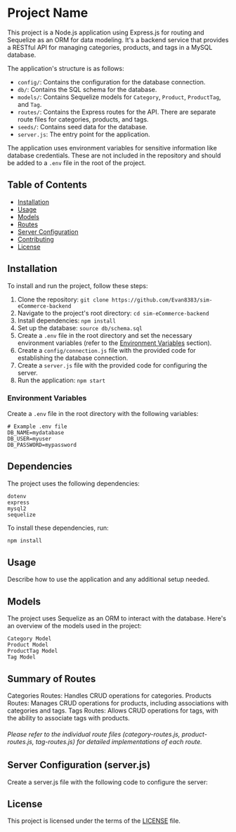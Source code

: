 # Project Name

This project is a Node.js application using Express.js for routing and Sequelize as an ORM for data modeling. It's a backend service that provides a RESTful API for managing categories, products, and tags in a MySQL database.

The application's structure is as follows:

- `config/`: Contains the configuration for the database connection.
- `db/`: Contains the SQL schema for the database.
- `models/`: Contains Sequelize models for `Category`, `Product`, `ProductTag`, and `Tag`.
- `routes/`: Contains the Express routes for the API. There are separate route files for categories, products, and tags.
- `seeds/`: Contains seed data for the database.
- `server.js`: The entry point for the application.

The application uses environment variables for sensitive information like database credentials. These are not included in the repository and should be added to a `.env` file in the root of the project.

## Table of Contents

- [Installation](#installation)
- [Usage](#usage)
- [Models](#models)
- [Routes](#routes)
- [Server Configuration](#server-configuration)
- [Contributing](#contributing)
- [License](#license)

## Installation

To install and run the project, follow these steps:

1. Clone the repository: `git clone https://github.com/Evan8383/sim-eCommerce-backend`
2. Navigate to the project's root directory: `cd sim-eCommerce-backend`
3. Install dependencies: `npm install`
4. Set up the database: `source db/schema.sql`
5. Create a `.env` file in the root directory and set the necessary environment variables (refer to the [Environment Variables](#environment-variables) section).
6. Create a `config/connection.js` file with the provided code for establishing the database connection.
7. Create a `server.js` file with the provided code for configuring the server.
8. Run the application: `npm start`

### Environment Variables

Create a `.env` file in the root directory with the following variables:

```plaintext
# Example .env file
DB_NAME=mydatabase
DB_USER=myuser
DB_PASSWORD=mypassword
```

## Dependencies
The project uses the following dependencies:
```
dotenv
express
mysql2
sequelize
```
To install these dependencies, run:
```bash
npm install
```

## Usage
Describe how to use the application and any additional setup needed.

## Models
The project uses Sequelize as an ORM to interact with the database. Here's an overview of the models used in the project:
```
Category Model
Product Model
ProductTag Model
Tag Model
```

## Summary of Routes
Categories Routes: Handles CRUD operations for categories.
Products Routes: Manages CRUD operations for products, including associations with categories and tags.
Tags Routes: Allows CRUD operations for tags, with the ability to associate tags with products.

###### Please refer to the individual route files (category-routes.js, product-routes.js, tag-routes.js) for detailed implementations of each route.

## Server Configuration (server.js)
Create a server.js file with the following code to configure the server:

## License
This project is licensed under the terms of the [LICENSE](LICENSE) file.